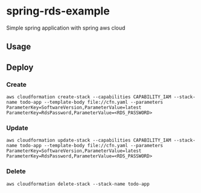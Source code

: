 # spring-rds-example
Simple spring application with spring aws cloud

## Usage


## Deploy
### Create
```
aws cloudformation create-stack --capabilities CAPABILITY_IAM --stack-name todo-app --template-body file://cfn.yaml --parameters ParameterKey=SoftwareVersion,ParameterValue=latest ParameterKey=RdsPassword,ParameterValue=<RDS_PASSWORD>
```

### Update
```
aws cloudformation update-stack --capabilities CAPABILITY_IAM --stack-name todo-app --template-body file://cfn.yaml --parameters ParameterKey=SoftwareVersion,ParameterValue=latest ParameterKey=RdsPassword,ParameterValue=<RDS_PASSWORD>
```

### Delete
```
aws cloudformation delete-stack --stack-name todo-app
```